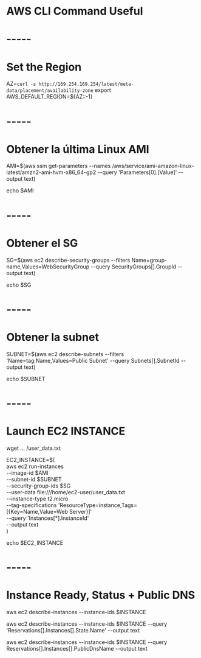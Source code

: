 # AWS CLI Command Useful

# ______________-----______________
# Set the Region

AZ=`curl -s http://169.254.169.254/latest/meta-data/placement/availability-zone`
export AWS_DEFAULT_REGION=${AZ::-1}


# ______________-----______________
# Obtener la última Linux AMI

AMI=$(aws ssm get-parameters --names /aws/service/ami-amazon-linux-latest/amzn2-ami-hvm-x86_64-gp2 --query 'Parameters[0].[Value]' --output text)

echo $AMI


# ______________-----______________
# Obtener el SG

SG=$(aws ec2 describe-security-groups --filters Name=group-name,Values=WebSecurityGroup --query SecurityGroups[].GroupId --output text)

echo $SG


# ______________-----______________
# Obtener la subnet

SUBNET=$(aws ec2 describe-subnets --filters 'Name=tag:Name,Values=Public Subnet' --query Subnets[].SubnetId --output text)

echo $SUBNET


# ______________-----______________
# Launch EC2 INSTANCE

wget ... /user_data.txt 

EC2_INSTANCE=$(\
aws ec2 run-instances \
--image-id $AMI \
--subnet-id $SUBNET \
--security-group-ids $SG \
--user-data file:///home/ec2-user/user_data.txt \
--instance-type t2.micro \
--tag-specifications 'ResourceType=instance,Tags=[{Key=Name,Value=Web Server}]' \
--query 'Instances[*].InstanceId' \
--output text \
)

echo $EC2_INSTANCE


# ______________-----______________
# Instance Ready, Status + Public DNS

aws ec2 describe-instances --instance-ids $INSTANCE

aws ec2 describe-instances --instance-ids $INSTANCE --query 'Reservations[].Instances[].State.Name' --output text

aws ec2 describe-instances --instance-ids $INSTANCE --query Reservations[].Instances[].PublicDnsName --output text


